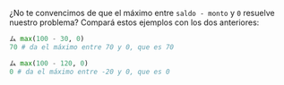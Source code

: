 ¿No te convencimos de que el máximo entre `saldo - monto`  y `0` resuelve nuestro problema? Compará estos ejemplos con los dos anteriores:

```python
ム max(100 - 30, 0)
70 # da el máximo entre 70 y 0, que es 70

ム max(100 - 120, 0)
0 # da el máximo entre -20 y 0, que es 0
```


